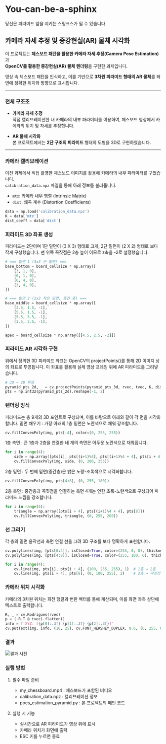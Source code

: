# You-can-be-a-sphinx
당신은 피라미드 앞을 지키는 스핑크스가 될 수 있습니다

## 카메라 자세 추정 및 증강현실(AR) 물체 시각화

이 프로젝트는 **체스보드 패턴을 활용한 카메라 자세 추정(Camera Pose Estimation)** 과  
**OpenCV를 활용한 증강현실(AR) 물체 렌더링**을 구현한 과제입니다.

영상 속 체스보드 패턴을 인식하고, 이를 기반으로 **3차원 피라미드 형태의 AR 물체**를 화면에 정확한 위치와 방향으로 표시합니다.

---

### 전체 구조조

- **카메라 자세 추정**  
  직접 캘리브레이션한 내 카메라의 내부 파라미터를 이용하여, 체스보드 영상에서 카메라의 위치 및 자세를 추정합니다.

- **AR 물체 시각화**   
  본 프로젝트에서는 **2단 구조의 피라미드** 형태의 도형을 3D로 구현하였습니다.

---

### 카메라 캘리브레이션

이전 과제에서 직접 촬영한 체스보드 이미지를 활용해 카메라의 내부 파라미터를 구했습니다.  
`calibration_data.npz` 파일을 통해 아래 정보를 불러옵니다.

- `mtx`: 카메라 내부 행렬 (Intrinsic Matrix)
- `dist`: 왜곡 계수 (Distortion Coefficients)

```python
data = np.load('calibration_data.npz')
K = data['mtx']
dist_coeff = data['dist']
```

### 피라미드 3D 좌표 생성

피라미드는 2단이며 1단 밑면이 (3 X 3) 형태로 크게, 2단 밑면이 (2 X 2) 형태로 보다 작게 구성했습니다.
맨 위쪽 꼭짓점은 2층 높이 이므로 z축을 -2로 설정했습니다.

```python
# === 밑면 1 (3x3 큰 밑면) ===
base_bottom = board_cellsize * np.array([
    [3, 1, 0],
    [6, 1, 0],
    [6, 4, 0],
    [3, 4, 0],
])

# === 밑면 2 (2x2 작은 밑면, 중간 층) ===
base_middle = board_cellsize * np.array([
    [3.5, 1.5, -1],
    [5.5, 1.5, -1],
    [5.5, 3.5, -1],
    [3.5, 3.5, -1],
])

apex = board_cellsize * np.array([[4.5, 2.5, -2]])
```

### 피라미드 AR 시각화 구현

위에서 정의한 3D 피라미드 좌표는 OpenCV의 projectPoints()를 통해 2D 이미지 상의 좌표로 투영됩니다.
이 좌표를 활용해 실제 영상 프레임 위에 AR 피라미드를 그려넣습니다.

```python
# 3D → 2D 투영
pyramid_pts_2d, _ = cv.projectPoints(pyramid_pts_3d, rvec, tvec, K, dist_coeff)
pts = np.int32(pyramid_pts_2d).reshape(-1, 2)
```

### 렌더링 방식

피라미드는 총 9개의 3D 포인트로 구성되며, 이를 바탕으로 아래와 같이 각 면을 시각화합니다.
밑면 채우기 : 가장 아래의 1층 밑면은 노란색으로 채워 강조합니다.

```python
cv.fillConvexPoly(img, pts[:4], color=(0, 255, 255))
```

1층 측면 : 큰 1층과 2층을 연결한 네 개의 측면은 어두운 노란색으로 채워집니다.

```python
for i in range(4):
    side = np.array([pts[i], pts[(i+1)%4], pts[(i+1)%4 + 4], pts[i + 4]])
    cv.fillConvexPoly(img, side, (0, 200, 255))
```

2층 밑면 : 두 번째 밑면(중간층)은 밝은 노랑-초록색으로 시각화합니다.

```python
cv.fillConvexPoly(img, pts[4:8], (0, 255, 180))
```

2층 측면 : 중간층과 꼭짓점을 연결하는 측면 4개는 연한 초록-노란색으로 구성되어 피라미드 느낌을 강조합니다.

```python
for i in range(4):
    triangle = np.array([pts[i + 4], pts[(i+1)%4 + 4], pts[8]])
    cv.fillConvexPoly(img, triangle, (0, 255, 200))
```

### 선 그리기

각 층의 밑면 윤곽선과 측면 연결 선을 그려 3D 구조를 보다 명확하게 표현합니다.

```python
cv.polylines(img, [pts[0:4]], isClosed=True, color=(255, 0, 0), thickness=2)  # 1층 테두리
cv.polylines(img, [pts[4:8]], isClosed=True, color=(255, 100, 0), thickness=2)  # 2층 테두리

for i in range(4):
    cv.line(img, pts[i], pts[i + 4], (100, 255, 255), 1)  # 1층 → 2층
    cv.line(img, pts[i + 4], pts[8], (0, 100, 255), 2)    # 2층 → 꼭짓점
```

### 카메라 위치 시각화

카메라의 3차원 위치는 회전 행렬과 변환 벡터를 통해 계산되며, 이를 화면 좌측 상단에 텍스트로 출력합니다.

```python
R, _ = cv.Rodrigues(rvec)
p = (-R.T @ tvec).flatten()
info = f'XYZ: [{p[0]:.3f} {p[1]:.3f} {p[2]:.3f}]'
cv.putText(img, info, (10, 25), cv.FONT_HERSHEY_DUPLEX, 0.6, (0, 255, 0))
```

### 결과
![결과 사진]()


### 실행 방법

1. 필수 파일 준비
   * my_chessboard.mp4 : 체스보드가 포함된 비디오
   * calibration_data.npz : 캘리브레이션 정보
   * poes_estimation_pyramid.py : 본 프로젝트의 메인 코드

2. 실행 시 기능
   * 실시간으로 AR 피라미드가 영상 위에 표시
   * 카메라 위치가 화면에 출력
   * ESC 키를 누르면 종료































